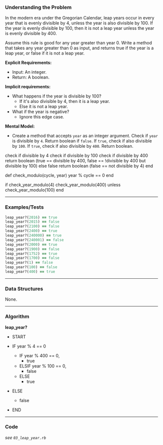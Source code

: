 ### Understanding the Problem
In the modern era under the Gregorian Calendar, leap years occur in every year that is evenly divisible by 4, unless the year is also divisible by 100. If the year is evenly divisible by 100, then it is not a leap year unless the year is evenly divisible by 400.

Assume this rule is good for any year greater than year 0. Write a method that takes any year greater than 0 as input, and returns true if the year is a leap year, or false if it is not a leap year.

**Explicit Requirements:**

- Input: An integer.
- Return: A boolean.

**Implicit requirements:**

- What happens if the year is divisible by 100?
    - If it's also divisible by 4, then it is a leap year.
    - Else it is not a leap year.
- What if the year is negative?
    - Ignore this edge case.

**Mental Model:**

- Create a method that accepts `year` as an integer argument.  Check if `year` is divisible by `4`.  Return boolean if `false`.  If `true`, check if also divisible by `100`.  If `true`, check if also divisible by `400`.  Return boolean.

check if divisible by 4
  check if divisible by 100
    check if divisible by 400
    return boolean (true == divisible by 400, false == !divisible by 400 but divisible by 100)
  else false
    return boolean (false == not divisible by 4)
  end

def check_modulo(cycle, year)
  year % cycle == 0
end

if check_year_modulo(4)
  check_year_modulo(400) unless check_year_modulo(100)
end

---
### Examples/Tests
```ruby
leap_year?(2016) == true
leap_year?(2015) == false
leap_year?(2100) == false
leap_year?(2400) == true
leap_year?(240000) == true
leap_year?(240001) == false
leap_year?(2000) == true
leap_year?(1900) == false
leap_year?(1752) == true
leap_year?(1700) == false
leap_year?(1) == false
leap_year?(100) == false
leap_year?(400) == true
```
---
### Data Structures
None.

---
### Algorithm
**leap_year?**
- START

- IF year % 4 == 0
  - IF year % 400 == 0,
    - true
  - ELSIF year % 100 == 0,
    - false
  - ELSE
    - true
- ELSE
  - false

- END

---
### Code
*see `03_leap_year.rb`*

